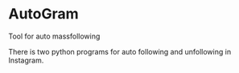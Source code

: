 # AutoGram
Tool for auto massfollowing

There is two python programs for auto following and unfollowing in Instagram.
